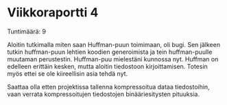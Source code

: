 # Viikkoraportti 4

Tuntimäärä: 9

Aloitin tutkimalla miten saan Huffman-puun toimimaan, oli bugi. Sen jälkeen tutkin huffman-puun lehtien koodien generoimista ja tein huffman-puulle muutaman perustestin. Huffman-puu mielestäni kunnossa nyt.
Huffman on edelleen erittäin kesken, mutta aloitin tiedostoon kirjoittamisen. Totesin myös ettei se ole kiireellisin asia tehdä nyt.

Saattaa olla etten projektissa tallenna kompressoitua dataa tiedostoihin, vaan verrata kompressoitujen tiedostojen binääriesitysten pituuksia.